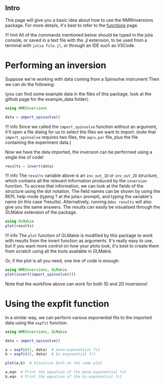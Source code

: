 ## Intro

This page will give you a basic idea about how to use the NMRInversions package.
For more details, it's best to refer to the [functions](functions.md) page.

!!! hint
    All of the commands mentioned below should be typed in the julia console, 
    or saved in a text file with the .jl extension, to be used 
    from a terminal with `julia file.jl`, or through an IDE such as VSCode.


# Performing an inversion

Suppose we're working with data coming from a Spinsolve instrument
Then we can do the following:

(you can find some example data in the files of this package, 
look at the github page for the example_data folder).

```julia
using NMRInversions

data = import_spinsolve()
```

!!! info
    Since we called the `import_spinsolve` function without an argument, 
    it'll open a file dialog for us to select the files we want to import.
    (note that `import_spinsolve` requires two files, the `aqcu.par` file,
    plus the file containing the experiment data.)

Now we have the data imported, the inversion can be performed using a single line of code!

```julia
results = invert(data)
```

!!! info
    The `results` variable above is an `inv_out_1D` or `inv_out_2D` structure, 
    which contains all the relevant information produced by the `inversion` function.
    To access that information, we can look at the fields of the structure using the dot notation.
    The field names can be shown by using the REPL help mode (typing ? at the julia> prompt), 
    and typing the variable's name (in this case ?results). 
    Alternatively, running `@doc results` will also give you the same answers.
The results can easily be visualised through the GLMakie extension of the package.

```julia
using GLMakie
plot(results)
```

!!! info
    The `plot` function of GLMakie is modified by this package 
    to work with results from the invert function as arguments.
    It's really easy to use, but if you want more control 
    on how your plots look, it's best to create them from scratch 
    using all the tools available in GLMakie.

Or, if the plot is all you need, one line of code is enough:

```julia
using NMRInversions, GLMakie
plot(invert(import_spinsolve()))
```

Note that the workflow above can work for both 1D and 2D inversions!


# Using the expfit function

In a similar way, we can perform various exponential 
fits to the imported data using the `expfit` function.

```julia
using NMRInversions, GLMakie

data = import_spinsolve()

a = expfit(1, data)  # mono-exponential fit
b = expfit(2, data)  # bi-exponential fit

plot(a,b)  # Visualize both on the same plot

a.eqn  # Print the equation of the mono-exponential fit
b.eqn  # Print the equation of the bi-exponential fit
```
